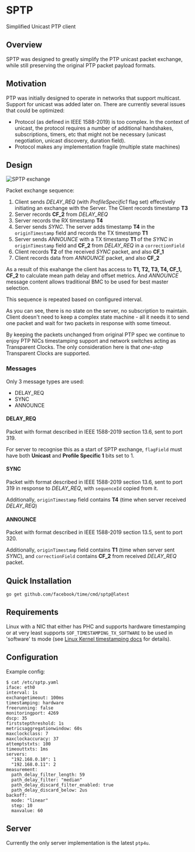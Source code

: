 # SPTP

Simplified Unicast PTP client

## Overview

SPTP was designed to greatly simplify the PTP unicast packet exchange, while still preserving the original PTP packet payload formats.

## Motivation

PTP was initially designed to operate in networks that support multicast. Support for unicast was added later on.
There are currently several issues that could be optimized:
* Protocol (as defined in IEEE 1588-2019) is too complex. In the context of unicast, the protocol requires a number of additional handshakes, subscriptions, timers, etc that might not be necessary (unicast negotiation, unicast discovery, duration field).
* Protocol makes any implementation fragile (multiple state machines)

## Design

![SPTP exchange](/ptp/sptp/sptp.png)

Packet exchange sequence:
1. Client sends *DELAY_REQ* (with *ProfileSpecific1* flag set) effectively initiating an exchange with the Server. The Client records timestamp **T3**
2. Server records **CF_2** from *DELAY_REQ*
3. Server records the RX timestamp **T4**
4. Server sends *SYNC*. The server adds timestamp **T4** in the `originTimestamp` field and records the TX timestamp **T1**
5. Server sends *ANNOUNCE* with a TX timestamp **T1** of the *SYNC* in `originTimestamp` field and **CF_2** from *DELAY_REQ* in a `correctionField`
6. Client records **T2** of the received *SYNC* packet, and also **CF_1**
7. Client records data from *ANNOUNCE* packet, and also **CF_2**

As a result of this exahange the client has access to **T1, T2, T3, T4, CF_1, CF_2** to calculate mean path delay and offset metrics.
And *ANNOUNCE* message content allows traditional BMC to be used for best master selection.

This sequence is repeated based on configured interval.

As you can see, there is no state on the server, no subscription to maintain.
Client doesn't need to keep a complex state machine - all it needs it to send one packet and wait for two packets in response with some timeout.

By keeping the packets unchanged from original PTP spec we continue to enjoy PTP NICs timestamping support and network switches acting as Transparent Clocks.
The only consideration here is that *one-step* Transparent Clocks are supported.

### Messages

Only 3 message types are used:
* DELAY_REQ
* SYNC
* ANNOUNCE

#### DELAY_REQ

Packet with format described in IEEE 1588-2019 section 13.6, sent to port 319.

For server to recognise this as a start of SPTP exchange, `flagField` must have both **Unicast** and **Profile Specific 1** bits set to 1.

#### SYNC

Packet with format described in IEEE 1588-2019 section 13.6, sent to port 319 in response to *DELAY_REQ*, with `sequenceId` copied from it.

Additionally, `originTimestamp` field contains **T4** (time when server received *DELAY_REQ*)

#### ANNOUNCE

Packet with format described in IEEE 1588-2019 section 13.5, sent to port 320.

Additionally, `originTimestamp` field contains **T1** (time when server sent *SYNC*), and `correctionField` contains **CF_2** from received *DELAY_REQ* packet.


## Quick Installation
```console
go get github.com/facebook/time/cmd/sptp@latest
```

## Requirements
Linux with a NIC that either has PHC and supports hardware timestamping or at very least supports `SOF_TIMESTAMPING_TX_SOFTWARE` to be used in 'software' ts mode (see [Linux Kernel timestamping docs](https://docs.kernel.org/networking/timestamping.html) for details).

## Configuration

Example config:
```
$ cat /etc/sptp.yaml
iface: eth0
interval: 1s
exchangetimeout: 100ms
timestamping: hardware
freerunning: false
monitoringport: 4269
dscp: 35
firststepthreshold: 1s
metricsaggregationwindow: 60s
maxclockclass: 7
maxclockaccuracy: 37
attemptstxts: 100
timeouttxts: 1ms
servers:
  "192.168.0.10": 1
  "192.168.0.11": 2
measurement:
  path_delay_filter_length: 59
  path_delay_filter: "median"
  path_delay_discard_filter_enabled: true
  path_delay_discard_below: 2us
backoff:
  mode: "linear"
  step: 10
  maxvalue: 60
```

## Server
Currently the only server implementation is the latest `ptp4u`.
